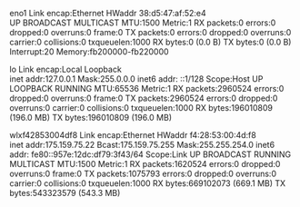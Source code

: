eno1      Link encap:Ethernet  HWaddr 38:d5:47:af:52:e4  
          UP BROADCAST MULTICAST  MTU:1500  Metric:1
          RX packets:0 errors:0 dropped:0 overruns:0 frame:0
          TX packets:0 errors:0 dropped:0 overruns:0 carrier:0
          collisions:0 txqueuelen:1000 
          RX bytes:0 (0.0 B)  TX bytes:0 (0.0 B)
          Interrupt:20 Memory:fb200000-fb220000 

lo        Link encap:Local Loopback  
          inet addr:127.0.0.1  Mask:255.0.0.0
          inet6 addr: ::1/128 Scope:Host
          UP LOOPBACK RUNNING  MTU:65536  Metric:1
          RX packets:2960524 errors:0 dropped:0 overruns:0 frame:0
          TX packets:2960524 errors:0 dropped:0 overruns:0 carrier:0
          collisions:0 txqueuelen:1000 
          RX bytes:196010809 (196.0 MB)  TX bytes:196010809 (196.0 MB)

wlxf42853004df8 Link encap:Ethernet  HWaddr f4:28:53:00:4d:f8  
          inet addr:175.159.75.22  Bcast:175.159.75.255  Mask:255.255.254.0
          inet6 addr: fe80::957e:12dc:df79:3f43/64 Scope:Link
          UP BROADCAST RUNNING MULTICAST  MTU:1500  Metric:1
          RX packets:1620524 errors:0 dropped:0 overruns:0 frame:0
          TX packets:1075793 errors:0 dropped:0 overruns:0 carrier:0
          collisions:0 txqueuelen:1000 
          RX bytes:669102073 (669.1 MB)  TX bytes:543323579 (543.3 MB)

